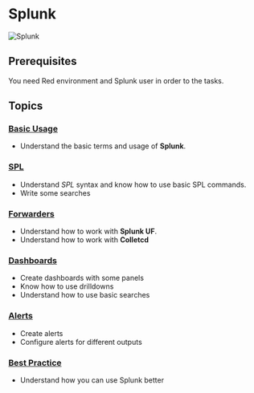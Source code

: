 # Splunk

![Splunk](/img/splunk.png)

## Prerequisites

You need Red environment and Splunk user in order to the tasks.

## Topics

### [Basic Usage](1.%20Basic.md)

- Understand the basic terms and usage of **Splunk**.

### [SPL](2.%20SPL.md)

- Understand _SPL_ syntax and know how to use basic SPL commands.
- Write some searches

### [Forwarders](3.%20Forwarders.md)

- Understand how to work with **Splunk UF**.
- Understand how to work with **Colletcd**

### [Dashboards](4.%20Dashboards.md)

- Create dashboards with some panels
- Know how to use drilldowns
- Understand how to use basic searches

### [Alerts](5.%20Alerts.md)

- Create alerts
- Configure alerts for different outputs

### [Best Practice](6.%20Best%20Practice.md)

- Understand how you can use Splunk better
